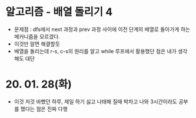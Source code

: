 # 알고리즘 - 배열 돌리기 4
 - 문제점 : dfs에서 next 과정과 prev 과정 사이에 이전 단계의 배열로 돌아가게 하는 메커니즘을 모르겠다.
 - 이것만 알면 해결할듯
 - 배열을 돌리는데 r-s, c-s의 원리를 알고 while 루프에서 활용했단 점은 내가 생각해도 대단

# 20. 01. 28(화)
 - 이것 저것 바빴던 하루, 제일 하기 싫고 나태해 질때 박차고 나와 3시간이라도 공부를 했다는 점은 진짜 다행
